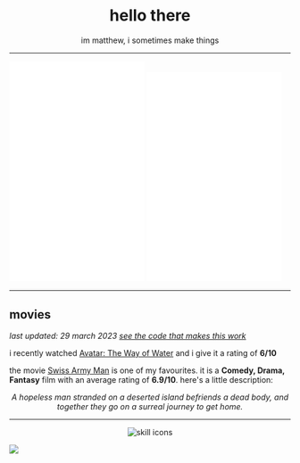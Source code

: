 <div align="center">

  # hello there
  
  im matthew, i sometimes make things

</div>

---

<img width="48%" src="https://raw.githubusercontent.com/matievisthekat/matievisthekat/master/overall-metrics.svg" alt="Overall Metrics" /> <img width="48%" src="https://raw.githubusercontent.com/matievisthekat/matievisthekat/master/recent-metrics.svg" alt="Recent Metrics" />

---

## movies
*last updated: <!--common.timestamp:start-->29 march 2023<!--common.timestamp:end-->
[see the code that makes this work](https://github.com/matievisthekat/matievisthekat/tree/master/movies)*

i recently watched <!--recent.link:start text="recent.title"-->[Avatar: The Way of Water](https://imdb.com/title/tt1630029/ 'imdb page')<!--recent.link:end--> and i give it a rating of **<!--recent.rating:start-->6<!--recent.rating:end-->/10**

the movie <!--favourite.link:start text="favourite.title"-->[Swiss Army Man](https://imdb.com/title/tt4034354/?ref_=ttls_li_i 'imdb page')<!--favourite.link:end--> is one of my favourites. it is a **<!--favourite.genre:start-->Comedy, Drama, Fantasy<!--favourite.genre:end-->** film with an average rating of **<!--favourite.avgRating:start-->6.9<!--favourite.avgRating:end-->/10**. here's a little description:

<div align="center">

  *<!--favourite.desc:start-->A hopeless man stranded on a deserted island befriends a dead body, and together they go on a surreal journey to get home.<!--favourite.desc:end-->*
  
</div>

---

<div align="center">
     <img src="https://skillicons.dev/icons?perline=10&i=cloudflare,netlify,heroku,figma,electron,sass,emotion,css,html,dart,flutter,deno,express,svelte,react,nextjs,ts,js,nodejs,ruby,rails,rust,linux,git,vim,vscode,nginx,mongodb,mysql,postgres" alt="skill icons" />
</div>

![](https://hit.yhype.me/github/profile?user_id=45036977)
